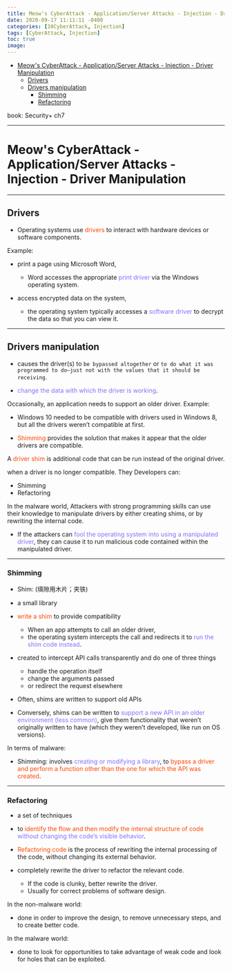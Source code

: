 ```yaml
---
title: Meow's CyberAttack - Application/Server Attacks - Injection - Driver Manipulation
date: 2020-09-17 11:11:11 -0400
categories: [10CyberAttack, Injection]
tags: [CyberAttack, Injection]
toc: true
image:
---
```


- [Meow's CyberAttack - Application/Server Attacks - Injection - Driver Manipulation](#meows-cyberattack---applicationserver-attacks---injection---driver-manipulation)
  - [Drivers](#drivers)
  - [Drivers manipulation](#drivers-manipulation)
    - [Shimming](#shimming)
    - [Refactoring](#refactoring)

book: Security+ ch7

---

# Meow's CyberAttack - Application/Server Attacks - Injection - Driver Manipulation

---

## Drivers

- Operating systems use <font color=OrangeRed>drivers</font> to interact with hardware devices or software components.

Example:

- print a page using Microsoft Word,
  - Word accesses the appropriate <font color=LightSlateBlue>print driver</font> via the Windows operating system.

- access encrypted data on the system,
  - the operating system typically accesses a <font color=LightSlateBlue>software driver</font> to decrypt the data so that you can view it.

---

## Drivers manipulation

- causes the driver(s) to `be bypassed altogether` or `to do what it was programmed to do—just not with the values that it should be receiving`.

- <font color=LightSlateBlue>change the data with which the driver is working</font>.

Occasionally, an application needs to support an older driver. Example:

- Windows 10 needed to be compatible with drivers used in Windows 8, but all the drivers weren’t compatible at first.

- <font color=OrangeRed>Shimming</font> provides the solution that makes it appear that the older drivers are compatible.

A <font color=OrangeRed>driver shim</font> is additional code that can be run instead of the original driver.

when a driver is no longer compatible. They Developers can:
- Shimming
- Refactoring

In the malware world, Attackers with strong programming skills can use their knowledge to manipulate drivers by either creating shims, or by rewriting the internal code.

- If the attackers can <font color=LightSlateBlue>fool the operating system into using a manipulated driver</font>, they can cause it to run malicious code contained within the manipulated driver.

---

### Shimming

- Shim: (填隙用木片；夹铁)

- a small library

- <font color=OrangeRed>write a shim</font> to provide compatibility
  - When an app attempts to call an older driver,
  - the operating system intercepts the call and redirects it to <font color=LightSlateBlue>run the shim code instead</font>.

- created to intercept API calls transparently and do one of three things
  - handle the operation itself
  - change the arguments passed
  - or redirect the request elsewhere

- Often, shims are written to support old APIs

- Conversely, shims can be written to <font color=LightSlateBlue>support a new API in an older environment (less common)</font>, give them functionality that weren’t originally written to have (which they weren’t developed, like run on OS versions).


In terms of malware:

- Shimming: involves <font color=LightSlateBlue>creating or modifying a library</font>, to <font color=OrangeRed>bypass a driver and perform a function other than the one for which the API was created</font>.

---

### Refactoring

- a set of techniques

- to <font color=OrangeRed>identify the flow and then modify the internal structure of code</font> <font color=LightSlateBlue>without changing the code’s visible behavior</font>.

- <font color=OrangeRed>Refactoring code</font> is the process of rewriting the internal processing of the code, without changing its external behavior.

- completely rewrite the driver to refactor the relevant code.
  - If the code is clunky, better rewrite the driver.
  - Usually for correct problems of software design.


In the non-malware world:
- done in order to improve the design, to remove unnecessary steps, and to create better code.


In the malware world:
- done to look for opportunities to take advantage of weak code and look for holes that can be exploited.
